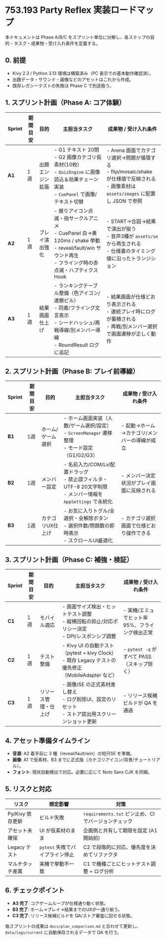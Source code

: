 # 753.193 Party Reflex 実装ロードマップ

本ドキュメントは Phase A/B/C をスプリント単位に分解し、各ステップの目的・タスク・成果物・受け入れ条件を定義する。

## 0. 前提
- Kivy 2.3 / Python 3.13 環境は構築済み（PC 表示での基本動作確認済）。
- 出題データ・サウンド・画像などのアセットはこれから作成。
- 既存レガシーテストの失敗は Phase C で別途扱う。

## 1. スプリント計画（Phase A: コア体験）

| Sprint | 期間目安 | 目的 | 主担当タスク | 成果物 / 受け入れ条件 |
|--------|----------|------|--------------|------------------------|
| **A1** | 1週 | 出題エンジン拡張 | - G1 テキスト 20問<br>- G2 画像カテゴリ仮素材(10枚)<br>- `QuizEngine` に画像読込＆効果チェーン実装<br>- `CuePanel` で画像/テキスト切替 | - Arena 画面でカテゴリ選択→問題が循環する<br>- flip/mosaic/shake が仕様値で反映される<br>- 画像素材は `assets/images` に配置し JSON で参照 |
| **A2** | 1週 | プレイ演出強化 | - 握りアイコン点滅・指サークルアニメ<br>- CuePanel 白→黄120ms / shake 挙動<br>- reveal/fault/win サウンド再生<br>- フライング時の赤点滅・ハプティクスHook | - START→合図→結果で演出が揃う<br>- 音声3種が `assets/se` から再生される<br>- 仕様書のタイミング値に沿ったトランジション |
| **A3** | 1週 | 結果画面仕上げ | - ランキングテーブル整備（色アイコン/連勝ピル）<br>- 同着/フライング文言表示<br>- シードハッシュ/再戦導線/別メンバー導線<br>- RoundResult ログに追記 | - 結果画面が仕様どおり表示される<br>- 連続プレイ時にログが蓄積される<br>- 再戦/別メンバー選択で画面遷移が正しく動作 |

## 2. スプリント計画（Phase B: プレイ前導線）

| Sprint | 期間目安 | 目的 | 主担当タスク | 成果物 / 受け入れ条件 |
|--------|----------|------|--------------|------------------------|
| **B1** | 1週 | ホーム/ゲーム選択 | - ホーム画面実装（人数/ゲーム選択/設定）<br>- `ScreenManager` 遷移整理<br>- モード設定（G1/G2/G3） | - 起動→ホーム→カテゴリ/メンバーの導線が成立 |
| **B2** | 1週 | メンバー設定 | - 名前入力/COM/Lv/配置ドラッグ<br>- 禁止語フィルタ・UTF-8 20文字制限<br>- メンバー情報を `AppSettings` で永続化 | - メンバー決定状況がプレイ画面に反映される |
| **B3** | 1週 | カテゴリUX仕上げ | - お気に入りトグル/全選択・全解除ボタン<br>- 選択件数/問題数の即時表示<br>- スクロールUI最適化 | - カテゴリ選択画面で仕様どおり操作できる |

## 3. スプリント計画（Phase C: 補強・検証）

| Sprint | 期間目安 | 目的 | 主担当タスク | 成果物 / 受け入れ条件 |
|--------|----------|------|--------------|------------------------|
| **C1** | 1週 | モバイル適応 | - 画面サイズ検出・ヒットテスト調整<br>- 縦横回転の抑止/対応ポリシー決定<br>- DPI/レスポンシブ調整 | - 実機/エミュでヒット率95%、フライング検出正常 |
| **C2** | 1週 | テスト整備 | - Kivy UI の自動テスト（pytest + kivy Clock）<br>- 既存 Legacy テストの優先修正（MobileAdapter など） | - `pytest -q` がすべて PASS（スキップ除く） |
| **C3** | 1週 | リソース管理・仕上げ | - 画像/SE の正式素材差し替え<br>- ログ削除UI、設定のリセット<br>- ストア提出用スクリーンショット更新 | - リリース候補ビルドが QA を通過 |

## 4. アセット準備タイムライン
- **音源**: A2 着手前に 3 種（reveal/fault/win）の短尺SE を準備。
- **画像**: A1 で仮素材、B3 までに正式版（カテゴリアイコン/背景/チュートリアル）。
- **フォント**: 現状自動検出で対応。必要に応じて Noto Sans CJK を同梱。

## 5. リスクと対応
| リスク | 想定影響 | 対策 |
|--------|----------|------|
| Py/Kivy 依存更新 | ビルド失敗 | `requirements.txt` ピン止め、CI でバージョンチェック |
| アセット未確保 | UI が仮素材のまま | 企画側と共有して期限を設定 (A1開始前)
| Legacy テスト | `pytest` 失敗でパイプライン停止 | C2 で段階的に対応、優先度を決めてリファクタ |
| マルチタッチ差異 | 実機で挙動不一致 | C1 で機種ごとにヒットテスト調整 + ログ分析 |

## 6. チェックポイント
- **A3 完了**: コアゲームループが仕様通り動く状態。
- **B3 完了**: ホーム→プレイ→結果までのUXが一通り揃う。
- **C3 完了**: リリース候補ビルドを QA/ストア審査に回せる状態。

毎スプリントの成果は `docs/plan_comparison.md` と合わせて更新し、`data/logs/current` に自動保存されるデータで QA を行う。

